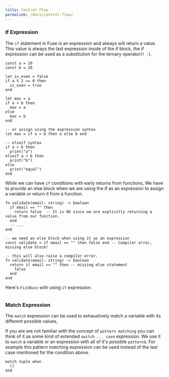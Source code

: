 ```yaml
---
title: Control Flow
permalink: /docs/control-flow/
---
```


### If Expression

The `if` statement in Fuse is an expression and always will return a value. This value is always the last expression inside of the if block, the if expression can be used as a substitution for the ternary operator(`? :`).

```fuse
const a = 10
const b = 20

let is_even = false
if a % 2 == 0 then
  is_even = true
end

let max = a
if a > b then
  max = a
else
  max = b
end

-- or assign using the expression syntax
let max = if a > b then a else b end

-- elseif syntax
if a > b then
  print("a")
elseif a < b then
  print("b")
else
  print("equal")
end
```

While we can have `if` conditions with early returns from functions, We have to provide an else block when we are using the if as an expression to assign a variable or return it from a function.

```fuse
fn validate(email: string) -> boolean
  if email == "" then
    return false  -- It is OK since we are explicitly returning a value from our function.
  end
  -- ...
end

-- we need an else block when using it as an expression
const validate = if email == "" then false end -- Compiler error, missing else block!

-- this will also raise a compiler error.
fn validate(email: string) -> boolean
  return if email == "" then -- missing else statement
    false
  end
end
```

Here's `FizzBuzz` with using `if` expression.

```fuse
```

### Match Expression

The `match` expression can be used to exhaustively match a variable with its different possible values,

If you are are not familiar with the concept of `pattern matching` you can think of it as some kind of extended `switch ... case` expression.
We use it to `match` a variable or an expression with all of it's possible `pattern`s. For example this pattern matching expression can be used instead of the last case mentioned for the condition above.

```fuse
match tuple when
  ()
end
```

